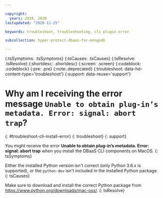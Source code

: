 ```yaml
---

copyright:
  years: 2019, 2020
lastupdated: "2020-11-25"

keywords: troubleshoot, troubleshooting, cli plugin error

subcollection: hyper-protect-dbaas-for-mongodb

---
```


{:tsSymptoms: .tsSymptoms}
{:tsCauses: .tsCauses}
{:tsResolve: .tsResolve}
{:shortdesc: .shortdesc}
{:screen: .screen}
{:codeblock: .codeblock}
{:pre: .pre}
{:note:.deprecated}
{:troubleshoot: data-hd-content-type='troubleshoot'}
{:support: data-reuse='support'}

# Why am I receiving the error message `Unable to obtain plug-in’s metadata. Error: signal: abort trap`?
{: #troubleshoot-cli-install-error}
{: troubleshoot}
{: support}

You might receive the error **Unable to obtain plug-in’s metadata. Error: signal: abort trap** when you install the DBaaS CLI components on MacOS.
{: tsSymptoms}

Either the installed Python version isn't correct (only Python 3.6.x is supported), or the `python-dev` isn't included in the installed Python package.
{: tsCauses}

Make sure to download and install the correct Python package from https://www.python.org/downloads/mac-osx/.
{: tsResolve}

